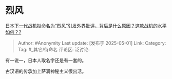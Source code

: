 # 烈风
[日本下一代战机拟命名为“烈风”引发外界批评，背后是什么原因？这款战机的水平如何？?](https://www.zhihu.com/question/1900134003299845483/answer/1901322539734643369)

> Author: #Anonymity
> Last update: [发布于 2025-05-01]
> Link:
> Category:
> Tag: #_其它/待命名
> 评论区:
> 泛讨论:

有一说一，日本人取名字还是有一套的。

古汉语的传承加上萨满神秘主义很出活。

